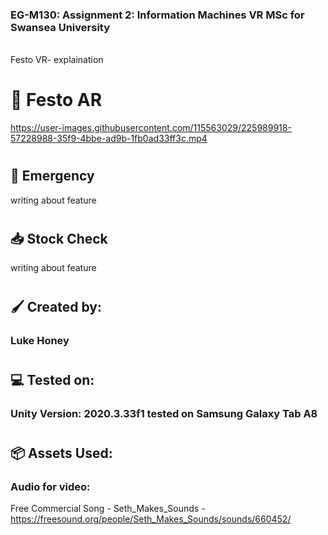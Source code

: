 
### EG-M130: Assignment 2: Information Machines VR MSc for Swansea University 
<br/>
Festo VR- explaination <br/>

# :iphone: Festo AR



https://user-images.githubusercontent.com/115563029/225989918-57228988-35f9-4bbe-ad9b-1fb0ad33ff3c.mp4



#
## :rotating_light: Emergency 
writing about feature
#
## :inbox_tray: Stock Check
writing about feature
#
## :paintbrush: Created by:
### Luke Honey
#
## :computer: Tested on:
### Unity Version: 2020.3.33f1 tested on Samsung Galaxy Tab A8
#
## 	:package: Assets Used:
### Audio for video:
Free Commercial Song - Seth_Makes_Sounds - https://freesound.org/people/Seth_Makes_Sounds/sounds/660452/ <br/>
#
